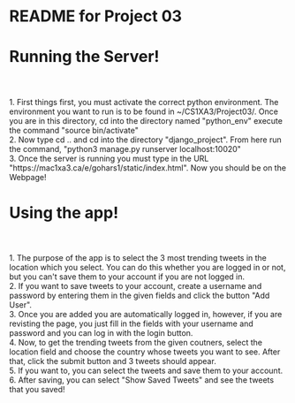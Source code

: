 # README for Project 03 <h1>

# Running the Server! <h1>
</br>
1. First things first, you must activate the correct python environment. The environment
you want to run is to be found in ~/CS1XA3/Project03/. Once you are in this directory,
cd into the directory named "python_env" execute the command "source bin/activate"
</br>
2. Now type cd .. and cd into the directory "django_project". From here run the command,
"python3 manage.py runserver localhost:10020"
</br>
3. Once the server is running you must type in the URL 
"https://mac1xa3.ca/e/gohars1/static/index.html". Now you should be on the Webpage!

# Using the app! <h1>
</br>
1. The purpose of the app is to select the 3 most trending tweets in the location which
you select. You can do this whether you are logged in or not, but you can't save them to
your account if you are not logged in.
</br>
2. If you want to save tweets to your account, create a username and password by entering
them in the given fields and click the button "Add User".
</br>
3. Once you are added you are automatically logged in, however, if you are revisting the
page, you just fill in the fields with your username and password and you can log in
with the login button.
</br>
4. Now, to get the trending tweets from the given coutners, select the location field
and choose the country whose tweets you want to see. After that, click the submit button
and 3 tweets should appear.
</br>
5. If you want to, you can select the tweets and save them to your account.
</br>
6. After saving, you can select "Show Saved Tweets" and see the tweets that you saved!

